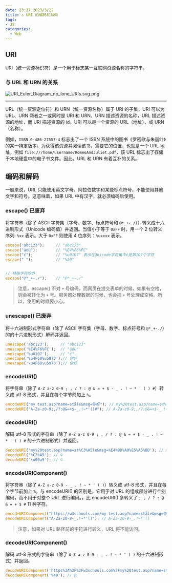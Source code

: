 ```yaml
---
date: 23:37 2023/3/22
title: ⚓ URI 的编码和解码
tags:
- JS
categories:  - Web
---
```

## URI
URI（统一资源标识符）是一个用于标志某一互联网资源名称的字符串。

### 与 URL 和 URN 的关系
![URI_Euler_Diagram_no_lone_URIs.svg.png](https://p1-juejin.byteimg.com/tos-cn-i-k3u1fbpfcp/ab37c4df17554db89644d988d4d6361a~tplv-k3u1fbpfcp-watermark.image?)

---
URL（统一资源定位符）和 URN（统一资源名称）属于 URI 的子集，URI 可以为 URL、URN 两者之一或同时是 URI 和 URN。URN 描述资源的名称，URL 描述资源的地址，而 URI 描述资源的 id。URI 可以是一个资源的 URL（地址）、或 URN（名称）。

例如，`ISBN 0-486-27557-4` 标志出了一个 ISBN 系统中的图书《罗密欧与朱丽叶》的某一特定版本。为获得该资源并阅读该书，需要它的位置，也就是一个 URL 地址，例如 `file:///home/username/RomeoAndJuliet.pdf`，该 URL 标志出了存储于本地硬盘中的电子书文件。因此，URL 和 URN 有着互补的关系。

## 编码和解码
一般来说，URL 只能使用英文字母、阿拉伯数字和某些标点符号，不能使用其他文字和符号。这意味着，如果 URL 中有汉字，就必须编码后使用。

### escape() 已废弃
将字符串（除了 ASCII 字符集（字母、数字、标点符号和 `@*_+-./`））转义成十六进制形式（Unicode 编码值）并返回。当值小于等于 `0xFF` 时，用一个 2 位转义序列: `%xx` 表示。大于 `0xFF` 则使用 4 位序列：`%uxxxx` 表示。
```js
escape("abc123");     // "abc123"
escape("äöü");        // "%E4%F6%FC"
escape("ć");          // "%u0107" 表示在Unicode字符集中ć是第107个字符
escape(" ");          // "%20"


// 特殊字符除外
escape("@*_+-./");    // "@*_+-./"
```

> 注意，escape() 不对 `+` 号编码，而网页在提交表单的时候，如果有空格，则会被转化为 `+` 号。服务器处理数据的时候，也会把 `+` 号处理成空格。所以，使用的时候要小心。

### unescape() 已废弃
将十六进制形式字符串（除了 ASCII 字符集（字母、数字、标点符号和 `@*_+-./`）的的十六进制形式）解码并返回。
```js
unescape('abc123');     // "abc123"
unescape('%E4%F6%FC');  // "äöü"
unescape('%u0107');     // "ć"
unescape('%u4F60%u597D');// 你好
unescape('\u4F60\u597D');// 你好
```

### encodeURI()
将字符串（除了 `A-Z a-z 0-9 ; , / ? : @ & = + $ - _ . ! ~ * ' ( ) #`）转义成 utf-8 形式，并且在每个字节前加上 `%`。

```js
encodeURI("my test.asp?name=ståle&msg=你好"); // my%20test.asp?name=st%C3%A5le&msg=%E4%BD%A0%E5%A5%BD
encodeURI("A-Za-z0-9;,/?:@&=+$-_.!~*'()#"); // A-Za-z0-9;,/?:@&=+$-_.!~*'()#
```

### decodeURI()
解码 utf-8 形式的字符串（除了 `A-Z a-z 0-9 ; , / ? : @ & = + $ - _ . ! ~ * ' ( ) #` 的十六进制形式）并返回。

```js
decodeURI('my%20test.asp?name=st%C3%A5le&msg=%E4%BD%A0%E5%A5%BD'); // my test.asp?name=ståle&msg=你好
decodeURI('%C2%A9'); // ©
decodeURI('\u00a9'); // ©
```

### encodeURIComponent()
将字符串（除了 `A-Z a-z 0-9 - _ . ! ~ * ' ( )`）转义成 utf-8 形式，并且在每个字节前加上 `%`。与 encodeURI() 的区别是，它用于对 URL 的组成部分进行个别编码，而不用于对整个 URL 进行编码。，比 encodeURI() 多转义了 `; , / ? : @ & = + $ #` 11 种字符。

```js
encodeURIComponent("https://w3schools.com/my test.asp?name=ståle&msg=你好"); // https%3A%2F%2Fw3schools.com%2Fmy%20test.asp?name=st%C3%A5le&msg=%E4%BD%A0%E5%A5%BD
encodeURIComponent("A-Za-z0-9-_.!~*'()"); // A-Za-z0-9-_.!~*'()
```

> 注意，如果对 URL 路径前的字符进行转义，URL 将不能访问。

### decodeURIComponent()
解码 utf-8 形式的字符串（除了 `A-Z a-z 0-9 - _ . ! ~ * ' ( )` 的十六进制形式）并返回。

```js
decodeURIComponent('https%3A%2F%2Fw3schools.com%2Fmy%20test.asp?name=st%C3%A5le&msg=%E4%BD%A0%E5%A5%BD'); // https://w3schools.com/my test.asp?name=ståle&msg=你好
decodeURIComponent('%40'); // @
```